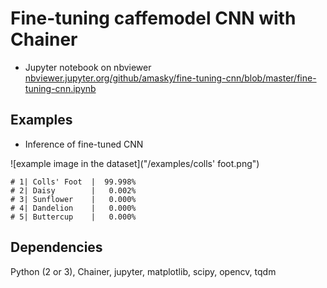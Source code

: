 # Fine-tuning caffemodel CNN with Chainer  

* Jupyter notebook on nbviewer  
[nbviewer.jupyter.org/github/amasky/fine-tuning-cnn/blob/master/fine-tuning-cnn.ipynb](http://nbviewer.jupyter.org/github/amasky/fine-tuning-cnn/blob/master/fine-tuning-cnn.ipynb)

## Examples  

* Inference of fine-tuned CNN   

![example image in the dataset]("/examples/colls' foot.png")

```
# 1| Colls' Foot  |  99.998%
# 2| Daisy        |   0.002%
# 3| Sunflower    |   0.000%
# 4| Dandelion    |   0.000%
# 5| Buttercup    |   0.000%
```

## Dependencies
Python (2 or 3), Chainer, jupyter, matplotlib, scipy, opencv, tqdm  
